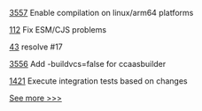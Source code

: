 
[3557](https://github.com/hyperledger/fabric/pull/3557) Enable compilation on linux/arm64 platforms

[112](https://github.com/hyperledger/iroha-javascript/pull/112) Fix ESM/CJS problems

[43](https://github.com/hyperledger-labs/fabric-operator/pull/43) resolve #17

[3556](https://github.com/hyperledger/fabric/pull/3556) Add -buildvcs=false for ccaasbuilder

[1421](https://github.com/hyperledger/caliper/pull/1421) Execute integration tests based on changes


[See more >>>](https://start-here.hyperledger.org/pull-requests)
